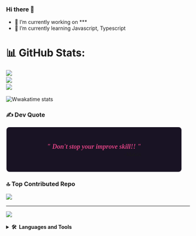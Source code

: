 ### Hi there 👋

- 🔭 I’m currently working on ***
- 🌱 I’m currently learning Javascript, Typescript


# 📊 GitHub Stats:
![](https://github-readme-stats.vercel.app/api?username=illuminationZ&theme=radical&hide_border=false&include_all_commits=true&count_private=true&show_icons=true)<br/>
![](https://github-readme-streak-stats.herokuapp.com/?user=illuminationZ&theme=radical&hide_border=false)<br/>
![](https://github-readme-stats.vercel.app/api/top-langs/?username=illuminationZ&theme=radical&hide_border=false&include_all_commits=true&count_private=true&layout=compact)

![Wwakatime stats](https://github-readme-stats-taupe-two.vercel.app/api/wakatime?username=illuminationZ&hide_title=true&hide_border=true&langs_count=5&bg_color=00000000&text_color=777)

### ✍️ Dev Quote
<div style="background-color: #191324; border-radius: 9px; padding: 25px 111px 25px 111px; border: 0.5px solid #fff; display: inline-block;">
    <p align="center" style="color: #db4282 ; font-size: 18px; font-weight: bold; font-style: italic; font-family: Cursive ">" Don't stop your improve skill!! " </p>
    <br> <p align="right" style="margin-top:-2rem; font-family: Cursive" >- Makiiz</p>
</div>


### 🔝 Top Contributed Repo
![](https://github-contributor-stats.vercel.app/api?username=illuminationZ&limit=5&theme=radical&combine_all_yearly_contributions=true)

---
[![](https://visitcount.itsvg.in/api?id=illuminationZ&icon=7&color=10)](https://visitcount.itsvg.in)

<details>
  <summary><b>🛠️&nbsp;&nbsp;Languages&nbsp;and&nbsp;Tools</b></summary>
  <br/>
  <p align="left"> <a href="https://developer.mozilla.org/en-US/docs/Web/JavaScript" target="_blank"> <img src="https://raw.githubusercontent.com/devicons/devicon/master/icons/javascript/javascript-original.svg" alt="javascript" width="40" height="40"/> </a> <a href="https://www.mongodb.com/" target="_blank"> <img src="https://raw.githubusercontent.com/devicons/devicon/master/icons/mongodb/mongodb-original-wordmark.svg" alt="mongodb" width="40" height="40"/> </a> <a href="https://www.typescriptlang.org/" target="_blank"> <img src="https://raw.githubusercontent.com/devicons/devicon/master/icons/typescript/typescript-original.svg" alt="typescript" width="40" height="40"/> </a> <a href="https://nodejs.org" target="_blank"> <img src="https://raw.githubusercontent.com/devicons/devicon/master/icons/nodejs/nodejs-original-wordmark.svg" alt="nodejs" width="40" height="40"/> </a> <a href="https://nestjs.com/" target="_blank"> <img src="https://nestjs.com/img/logo-small.svg" alt="nodejs" width="40" height="40"/> </a> <a href="https://graphql.org" target="_blank"> <img src="https://www.vectorlogo.zone/logos/graphql/graphql-icon.svg" alt="graphql" width="40" height="40"/> </a> </p>

</details>
